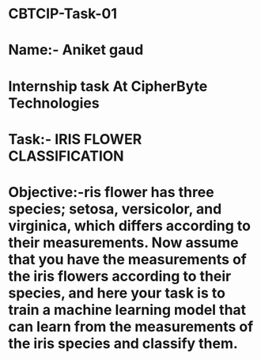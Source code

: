 # CBTCIP-Task-01
# Name:- Aniket gaud
# Internship task At CipherByte Technologies 
# Task:- IRIS FLOWER CLASSIFICATION
# Objective:-ris flower has three species; setosa, versicolor, and virginica, which differs according to their measurements. Now assume that you have the measurements of the iris flowers according to their species, and here your task is to train a machine learning model that can learn from the measurements of the iris species and classify them.
